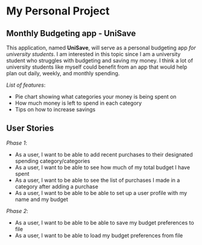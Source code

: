 # My Personal Project

## Monthly Budgeting app - UniSave

This application, named **UniSave**, will serve as a personal budgeting app *for 
university students*. I am interested in this topic since I am 
a university student who struggles with budgeting and saving 
my money. I think a lot of university students like myself 
could benefit from an app that would help plan out daily, 
weekly, and monthly spending. 

*List of features*:
- Pie chart showing what categories your money is being spent on
- How much money is left to spend in each category
- Tips on how to increase savings 

## User Stories 

*Phase 1*:
- As a user, I want to be able to add recent purchases to their designated spending category/categories
- As a user, I want to be able to see how much of my total budget I have spent  
- As a user, I want to be able to see the list of purchases I made in a category after adding a purchase 
- As a user, I want to be able to be able to set up a user profile with my name and my budget 

*Phase 2*:
- As a user, I want to be able to be able to save my budget preferences to file
- As a user, I want to be able to load my budget preferences from file 